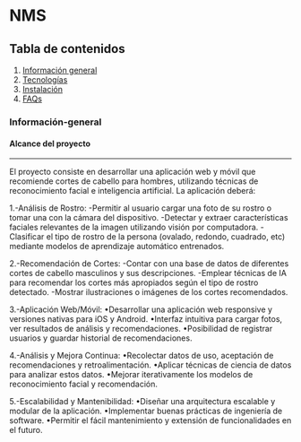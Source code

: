 # NMS

## Tabla de contenidos
1. [Información general](#Información-general)
2. [Tecnologías](#Tecnologías)
3. [Instalación](#instalación)
5. [FAQs](#faqs)

### Información-general
#### Alcance del proyecto
***
El proyecto consiste en desarrollar una aplicación web y móvil que recomiende cortes de cabello para hombres, utilizando técnicas de reconocimiento facial e inteligencia artificial. La aplicación deberá:

1.-Análisis de Rostro:
-Permitir al usuario cargar una foto de su rostro o tomar una con la cámara del dispositivo.
-Detectar y extraer características faciales relevantes de la imagen utilizando visión por computadora.
-Clasificar el tipo de rostro de la persona (ovalado, redondo, cuadrado, etc) mediante modelos de aprendizaje automático entrenados.

2.-Recomendación de Cortes:
-Contar con una base de datos de diferentes cortes de cabello masculinos y sus descripciones.
-Emplear técnicas de IA para recomendar los cortes más apropiados según el tipo de rostro detectado.
-Mostrar ilustraciones o imágenes de los cortes recomendados.

3.-Aplicación Web/Móvil:
•Desarrollar una aplicación web responsive y versiones nativas para iOS y Android.
•Interfaz intuitiva para cargar fotos, ver resultados de análisis y recomendaciones.
•Posibilidad de registrar usuarios y guardar historial de recomendaciones.

4.-Análisis y Mejora Continua:
•Recolectar datos de uso, aceptación de recomendaciones y retroalimentación.
•Aplicar técnicas de ciencia de datos para analizar estos datos.
•Mejorar iterativamente los modelos de reconocimiento facial y recomendación.

5.-Escalabilidad y Mantenibilidad:
•Diseñar una arquitectura escalable y modular de la aplicación.
•Implementar buenas prácticas de ingeniería de software.
•Permitir el fácil mantenimiento y extensión de funcionalidades en el futuro.
